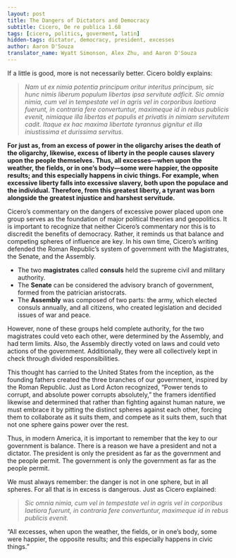 ```yaml
---
layout: post
title: The Dangers of Dictators and Democracy
subtitle: Cicero, De re publica 1.68
tags: [cicero, politics, goverment, latin]
hidden-tags: dictator, democracy, president, excesses
author: Aaron D'Souza 
translator_name: Wyatt Simonson, Alex Zhu, and Aaron D'Souza
---
```


If a little is good, more is not necessarily better. Cicero boldly explains:

> *Nam ut ex nimia potentia principum oritur interitus principum, sic hunc nimis liberum populum libertas ipsa servitute adficit. Sic omnia nimia, cum vel in tempestate vel in agris vel in corporibus laetiora fuerunt, in contraria fere convertuntur, maximeque id in rebus publicis evenit, nimiaque illa libertas et populis et privatis in nimiam servitutem cadit. Itaque ex hac maxima libertate tyrannus gignitur et illa iniustissima et durissima servitus.*

**For just as, from an excess of power in the oligarchy arises the death of the oligarchy, likewise, excess of liberty in the people causes slavery upon the people themselves. Thus, all excesses—when upon the weather, the fields, or in one’s body—some were happier, the opposite results; and this especially happens in civic things. For example, when excessive liberty falls into excessive slavery, both upon the populace and the individual. Therefore, from this greatest liberty, a tyrant was born alongside the greatest injustice and harshest servitude.**

Cicero’s commentary on the dangers of excessive power placed upon one group serves as the foundation of major political theories and geopolitics. It is important to recognize that neither Cicero’s commentary nor this is to discredit the benefits of democracy. Rather, it reminds us that balance and competing spheres of influence are key. In his own time, Cicero’s writing defended the Roman Republic’s system of government with the Magistrates, the Senate, and the Assembly.

- The two **magistrates** called **consuls** held the supreme civil and military authority.
- The **Senate** can be considered the advisory branch of government, formed from the patrician aristocrats.
- The **Assembly** was composed of two parts: the army, which elected consuls annually, and all citizens, who created legislation and decided issues of war and peace.

However, none of these groups held complete authority, for the two magistrates could veto each other, were determined by the Assembly, and had term limits. Also, the Assembly directly voted on laws and could veto actions of the government. Additionally, they were all collectively kept in check through divided responsibilities.

This thought has carried to the United States from the inception, as the founding fathers created the three branches of our government, inspired by the Roman Republic. Just as Lord Acton recognized, “Power tends to corrupt, and absolute power corrupts absolutely,” the framers identified likewise and determined that rather than fighting against human nature, we must embrace it by pitting the distinct spheres against each other, forcing them to collaborate as it suits them, and compete as it suits them, such that not one sphere gains power over the rest.

Thus, in modern America, it is important to remember that the key to our government is balance. There is a reason we have a president and not a dictator. The president is only the president as far as the government and the people permit. The government is only the government as far as the people permit.

We must always remember: the danger is not in one sphere, but in all spheres. For all that is in excess is dangerous. Just as Cicero explained:

> *Sic omnia nimia, cum vel in tempestate vel in agris vel in corporibus laetiora fuerunt, in contraria fere convertuntur, maximeque id in rebus publicis evenit.*

“All excesses, when upon the weather, the fields, or in one’s body, some were happier, the opposite results; and this especially happens in civic things.”
